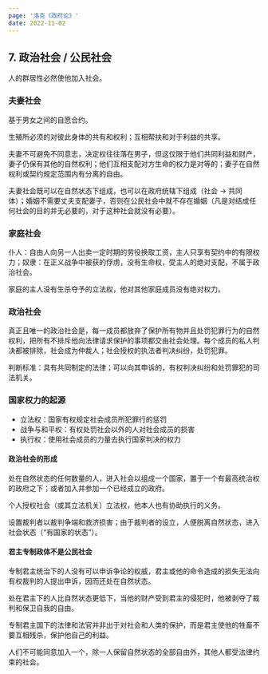 ```yaml
---
page: '洛克《政府论》'
date: 2022-11-02
---
```


## 7. 政治社会 / 公民社会

人的群居性必然使他加入社会。

### 夫妻社会

基于男女之间的自愿合约。

生殖所必须的对彼此身体的共有和权利；互相帮扶和对于利益的共享。

夫妻不可避免不同意志，决定权往往落在男子，但这仅限于他们共同利益和财产，妻子仍保有其他的自然权利；他们互相支配对方生命的权力是对等的；妻子在自然权利或契约规定范围内有分离的自由。

夫妻社会既可以在自然状态下组成，也可以在政府统辖下组成（社会 -> 共同体）；婚姻不需要丈夫支配妻子，否则在公民社会中就不存在婚姻（凡是对结成任何社会的目的并无必要的，对于这种社会就没有必要）。

### 家庭社会

仆人：自由人向另一人出卖一定时期的劳役换取工资，主人只享有契约中的有限权力；奴隶：在正义战争中被获的俘虏，没有生命权，受主人的绝对支配，不属于政治社会。

家庭的主人没有生杀夺予的立法权，他对其他家庭成员没有绝对权力。

### 政治社会

真正且唯一的政治社会是，每一成员都放弃了保护所有物并且处罚犯罪行为的自然权利，把所有不排斥他向法律请求保护的事项都交由社会处理。每个成员的私人判决都被排除，社会成为仲裁人；社会授权的执法者判决纠纷，处罚犯罪。

判断标准：具有共同制定的法律；可以向其申诉的，有权判决纠纷和处罚罪犯的司法机关。

### 国家权力的起源

- 立法权：国家有权规定社会成员所犯罪行的惩罚
- 战争与和平权：有权处罚社会以外的人对社会成员的损害
- 执行权：使用社会成员的力量去执行国家判决的权力

#### 政治社会的形成

处在自然状态的任何数量的人，进入社会以组成一个国家，置于一个有最高统治权的政府之下；或者加入并参加一个已经成立的政府。

个人授权社会（或其立法机关）立法权，他本人也有协助执行的义务。

设置裁判者以裁判争端和救济损害；由于裁判者的设立，人便脱离自然状态，进入社会状态（“有国家的状态”）。

#### 君主专制政体不是公民社会

专制君主统治下的人没有可以申诉争论的权威，君主或他的命令造成的损失无法向有权裁判的人提出申诉，因而还处在自然状态。

处在君主下的人比自然状态更低下，当他的财产受到君主的侵犯时，他被剥夺了裁判和保卫自我的自由。

专制君主国下的法律和法官并非出于对社会和人类的保护，而是君主使他的牲畜不要互相残杀，保护他自己的利益。

人们不可能同意加入一个，除一人保留自然状态的全部自由外，其他人都受法律约束的社会。

